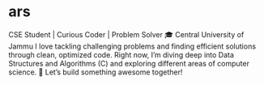 # ars
CSE Student | Curious Coder | Problem Solver 🎓 Central University of Jammu  I love tackling challenging problems and finding efficient solutions through clean, optimized code. Right now, I’m diving deep into Data Structures and Algorithms (C) and exploring different areas of computer science. 🔗 Let’s build something awesome together!
